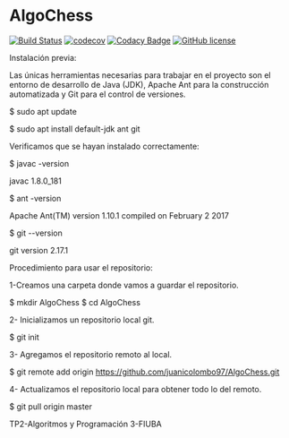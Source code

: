 # AlgoChess

[![Build Status](https://travis-ci.org/juanicolombo97/AlgoChess.svg?branch=master)](https://travis-ci.org/juanicolombo97/AlgoChess) [![codecov](https://codecov.io/gh/juanicolombo97/AlgoChess/branch/master/graph/badge.svg)](https://codecov.io/gh/juanicolombo97/AlgoChess) [![Codacy Badge](https://api.codacy.com/project/badge/Grade/6de97cc998d24332adba6782c03a1de9)](https://www.codacy.com/manual/juanicolombo97/AlgoChess?utm_source=github.com&amp;utm_medium=referral&amp;utm_content=juanicolombo97/AlgoChess&amp;utm_campaign=Badge_Grade)  [![GitHub license](https://img.shields.io/github/license/Naereen/StrapDown.js.svg)](https://github.com/Naereen/StrapDown.js/blob/master/LICENSE)



Instalación previa:

Las únicas herramientas necesarias para trabajar en el proyecto son el entorno de desarrollo de Java (JDK), Apache Ant para la construcción automatizada y Git para el control de versiones.

$ sudo apt update

$ sudo apt install default-jdk ant git

Verificamos que se hayan instalado correctamente:

$ javac -version

javac 1.8.0_181

$ ant -version

Apache Ant(TM) version 1.10.1 compiled on February 2 2017

$ git --version

git version 2.17.1


Procedimiento para usar el repositorio:

1-Creamos una carpeta donde vamos a guardar el repositorio.

$ mkdir AlgoChess
$ cd AlgoChess

2- Inicializamos un repositorio local git.

$ git init

3- Agregamos el repositorio remoto al local.

$ git remote add origin https://github.com/juanicolombo97/AlgoChess.git

4- Actualizamos el repositorio local para obtener todo lo del remoto.

$ git pull origin master


TP2-Algoritmos y Programación 3-FIUBA

